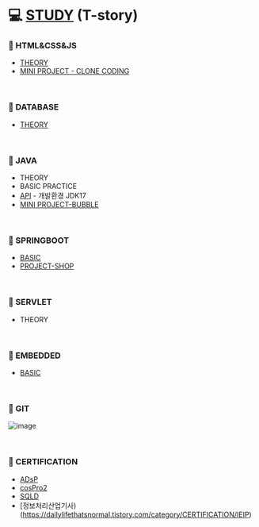 # 💻 [STUDY](https://dailylifethatsnormal.tistory.com/) (T-story)


### 📄 HTML&CSS&JS
* [THEORY](HTML_CSS_JS)
* [MINI PROJECT - CLONE CODING](https://github.com/silverywaves/IT_ACADEMY/tree/a43592d723371f269322d3ff4cac8d41ef734481/HTML_CSS_JS/PROJECTS_CLON)

<br>

### 📄 DATABASE
* [THEORY](DATABASE)

<br>

### 📄 JAVA
* THEORY
* BASIC PRACTICE
* [API](https://docs.oracle.com/en/java/javase/17/docs/api/index.html)  - 개발환경 JDK17
* [MINI PROJECT-BUBBLE](https://github.com/silverywaves/MINIPROJECT.git)

<br>

### 📄 SPRINGBOOT
* [BASIC](https://github.com/silverywaves/IT_SPRINGBOOT.git)
* [PROJECT-SHOP](https://github.com/silverywaves/SpringBoot_Project.git)

<br>

### 📄 SERVLET
* THEORY

<br>

### 📄 EMBEDDED
* [BASIC](https://github.com/silverywaves/EMBEDDED.git)

<br>

### 📄 GIT
![image](https://github.com/silverywaves/IT_ACADEMY/assets/155939946/341bca30-675f-461f-a4ad-9f2286fc7c63)

<br>

### 📄 CERTIFICATION
* [ADsP](ADsP)
* [cosPro2](https://dailylifethatsnormal.tistory.com/category/CERTIFICATION/cosPro)
* [SQLD](SQLD)
* [정보처리산업기사)(https://dailylifethatsnormal.tistory.com/category/CERTIFICATION/IEIP)
